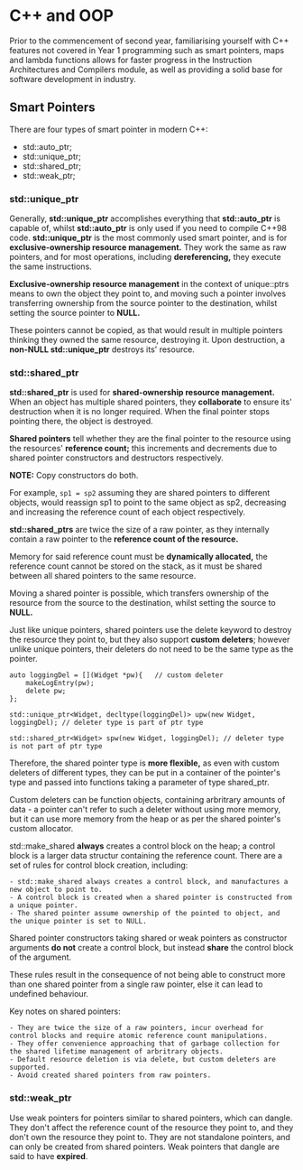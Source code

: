 # C++ and OOP

Prior to the commencement of second year, familiarising yourself with C++ features not covered in Year 1 programming such as smart pointers, maps and lambda functions allows for faster progress in the Instruction Architectures and Compilers module, as well as providing a solid base for software development in industry.

## Smart Pointers

There are four types of smart pointer in modern C++:

- std::auto_ptr;
- std::unique_ptr;
- std::shared_ptr;
- std::weak_ptr;

### std::unique_ptr

Generally, **std::unique_ptr** accomplishes everything that **std::auto_ptr** is capable of, whilst **std::auto_ptr** is only used if you need to compile C++98 code. **std::unique_ptr** is the most commonly used smart pointer, and is for **exclusive-ownership resource management.** They work the same as raw pointers, and for most operations, including **dereferencing,** they execute the same instructions.

**Exclusive-ownership resource management** in the context of unique::ptrs means to own the object they point to, and moving such a pointer involves transferring ownership from the source pointer to the destination, whilst setting the source pointer to **NULL.**

These pointers cannot be copied, as that would result in multiple pointers thinking they owned the same resource, destroying it. Upon destruction, a **non-NULL std::unique_ptr** destroys its' resource.

### std::shared_ptr

**std::shared_ptr** is used for **shared-ownership resource management.** When an object has multiple shared pointers, they **collaborate** to ensure its' destruction when it is no longer required. When the final pointer stops pointing there, the object is destroyed.

**Shared pointers** tell whether they are the final pointer to the resource using the resources' **reference count;** this increments and decrements due to shared pointer constructors and destructors respectively.

**NOTE:** Copy constructors do both.

For example, `sp1 = sp2` assuming they are shared pointers to different objects, would reassign sp1 to point to the same object as sp2, decreasing and increasing the reference count of each object respectively.

**std::shared_ptrs** are twice the size of a raw pointer, as they internally contain a raw pointer to the **reference count of the resource.**

Memory for said reference count must be **dynamically allocated,** the reference count cannot be stored on the stack, as it must be shared between all shared pointers to the same resource.

Moving a shared pointer is possible, which transfers ownership of the resource from the source to the destination, whilst setting the source to **NULL.** 

Just like unique pointers, shared pointers use the delete keyword to destroy the resource they point to, but they also support **custom deleters**; however unlike unique pointers, their deleters do not need to be the same type as the pointer.

```
auto loggingDel = [](Widget *pw){   // custom deleter
    makeLogEntry(pw);
    delete pw;
};

std::unique_ptr<Widget, decltype(loggingDel)> upw(new Widget, loggingDel); // deleter type is part of ptr type

std::shared_ptr<Widget> spw(new Widget, loggingDel); // deleter type is not part of ptr type
```

Therefore, the shared pointer type is **more flexible,** as even with custom deleters of different types, they can be put in a container of the pointer's type and passed into functions taking a parameter of type shared_ptr<Widget>.

Custom deleters can be function objects, containing arbritrary amounts of data - a pointer can't refer to such a deleter without using more memory, but it can use more memory from the heap or as per the shared pointer's custom allocator.

std::make_shared **always** creates a control block on the heap; a control block is a larger data structur containing the reference count. There are a set of rules for control block creation, including:

    - std::make_shared always creates a control block, and manufactures a new object to point to.
    - A control block is created when a shared pointer is constructed from a unique pointer.
    - The shared pointer assume ownership of the pointed to object, and the unique pointer is set to NULL.

Shared pointer constructors taking shared or weak pointers as constructor arguments **do not** create a control block, but instead **share** the control block of the argument.

These rules result in the consequence of not being able to construct more than one shared pointer from a single raw pointer, else it can lead to undefined behaviour.

Key notes on shared pointers:

    - They are twice the size of a raw pointers, incur overhead for control blocks and require atomic reference count manipulations.
    - They offer convenience approaching that of garbage collection for the shared lifetime management of arbritrary objects.
    - Default resource deletion is via delete, but custom deleters are supported.
    - Avoid created shared pointers from raw pointers.

### std::weak_ptr

Use weak pointers for pointers similar to shared pointers, which can dangle. They don't affect the reference count of the resource they point to, and they don't own the resource they point to. They are not standalone pointers, and can only be created from shared pointers. Weak pointers that dangle are said to have **expired**.
